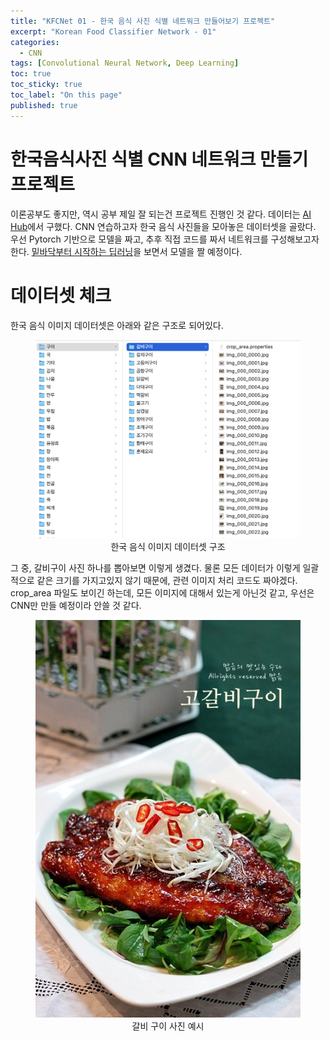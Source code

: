 ```yaml
---
title: "KFCNet 01 - 한국 음식 사진 식별 네트워크 만들어보기 프로젝트"
excerpt: "Korean Food Classifier Network - 01"
categories:
  - CNN
tags: [Convolutional Neural Network, Deep Learning]
toc: true
toc_sticky: true
toc_label: "On this page"
published: true
---
```


# 한국음식사진 식별 CNN 네트워크 만들기 프로젝트
이론공부도 좋지만, 역시 공부 제일 잘 되는건 프로젝트 진행인 것 같다. 데이터는 [AI Hub](https://aihub.or.kr)에서 구했다. CNN 연습하고자 한국 음식 사진들을 모아놓은 데이터셋을 골랐다. 우선 Pytorch 기반으로 모델을 짜고, 추후 직접 코드를 짜서 네트워크를 구성해보고자 한다. [밑바닥부터 시작하는 딥러닝](https://github.com/WegraLee/deep-learning-from-scratch)을 보면서 모델을 짤 예정이다.

# 데이터셋 체크
한국 음식 이미지 데이터셋은 아래와 같은 구조로 되어있다.

<center>
	<figure> <img src="./images/kfcdataset.png" alt="Korean Food Images"/>
    <figcaption>한국 음식 이미지 데이터셋 구조</figcaption>
    </figure>
</center>

그 중, 갈비구이 사진 하나를 뽑아보면 이렇게 생겼다. 물론 모든 데이터가 이렇게 일괄적으로 같은 크기를 가지고있지 않기 때문에, 관련 이미지 처리 코드도 짜야겠다.
crop_area 파일도 보이긴 하는데, 모든 이미지에 대해서 있는게 아닌것 같고, 우선은 CNN만 만들 예정이라 안쓸 것 같다.

<center>
	<figure> <img src="./images/data-ex1.jpg" alt="갈비구이"/>
    <figcaption>갈비 구이 사진 예시</figcaption>
    </figure>
</center>
